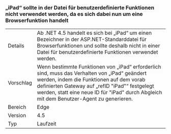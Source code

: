 ### <a name="ipad-should-not-be-used-in-custom-capabilities-file-because-it-is-now-a-browser-capability"></a>„iPad“ sollte in der Datei für benutzerdefinierte Funktionen nicht verwendet werden, da es sich dabei nun um eine Browserfunktion handelt

|   |   |
|---|---|
|Details|Ab .NET 4.5 handelt es sich bei „iPad“ um einen Bezeichner in der ASP.NET-Standarddatei für Browserfunktionen und sollte deshalb nicht in einer Datei für benutzerdefinierte Funktionen verwendet werden.|
|Vorschlag|Wenn bestimmte Funktionen von „iPad“ erforderlich sind, muss das Verhalten von „iPad“ geändert werden, indem die Funktionen auf dem vorab definierten Gateway auf „refID &quot;iPad&quot;“ festgelegt werden, statt eine neue ID für &quot;iPad&quot; durch Abgleich mit dem Benutzer-Agent zu generieren.|
|Bereich|Edge|
|Version|4.5|
|Typ|Laufzeit|

